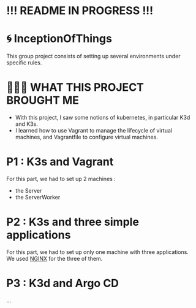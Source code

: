 # !!! README IN PROGRESS !!! #

# 🌀 InceptionOfThings

This group project consists of setting up several environments under specific rules.

# 👩🏻‍🏫 WHAT THIS PROJECT BROUGHT ME
- With this project, I saw some notions of kubernetes, in particular K3d and K3s.
- I learned how to use Vagrant to manage the lifecycle of virtual machines, and Vagrantfile to configure virtual machines.

# P1 : K3s and Vagrant

For this part, we had to set up 2 machines :
- the Server
- the ServerWorker

# P2 : K3s and three simple applications

For this part, we had to set up only one machine with three applications. <br/>
We used [NGINX](https://nginx.org/en/) for the three of them.

# P3 : K3d and Argo CD

...

